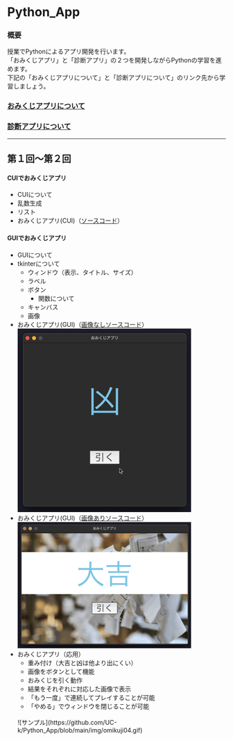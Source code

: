# Python_App

### 概要
授業でPythonによるアプリ開発を行います。<br>
「おみくじアプリ」と「診断アプリ」の２つを開発しながらPythonの学習を進めます。<br>
下記の「おみくじアプリについて」と「診断アプリについて」のリンク先から学習しましょう。<br>

### [おみくじアプリについて](https://github.com/UC-k/Python_App/blob/main/omikuji.md)
### [診断アプリについて](#)

---

## 第１回〜第２回
#### CUIでおみくじアプリ
- CUIについて
- 乱数生成
- リスト
- おみくじアプリ(CUI)（[ソースコード](https://github.com/UC-k/Python_App/blob/main/omikuji01.py)）
#### GUIでおみくじアプリ
- GUIについて
- tkinterについて
  - ウィンドウ（表示、タイトル、サイズ）
  - ラベル
  - ボタン
    - 関数について
  - キャンバス
  - 画像
- おみくじアプリ(GUI)（[画像なしソースコード](https://github.com/UC-k/Python_App/blob/main/omikuji02.py)）<br>
  ![サンプル](https://github.com/UC-k/Python_App/blob/main/img/omikuji02.gif)
- おみくじアプリ(GUI)（[画像ありソースコード](https://github.com/UC-k/Python_App/blob/main/omikuji03.py)）<br>
  ![サンプル](https://github.com/UC-k/Python_App/blob/main/img/omikuji03.gif)
- おみくじアプリ（応用）
  - 重み付け（大吉と凶は他より出にくい）
  - 画像をボタンとして機能
  - おみくじを引く動作
  - 結果をそれぞれに対応した画像で表示
  - 「もう一度」で連続してプレイすることが可能
  - 「やめる」でウィンドウを閉じることが可能
  <br>
  ![サンプル](https://github.com/UC-k/Python_App/blob/main/img/omikuji04.gif)
